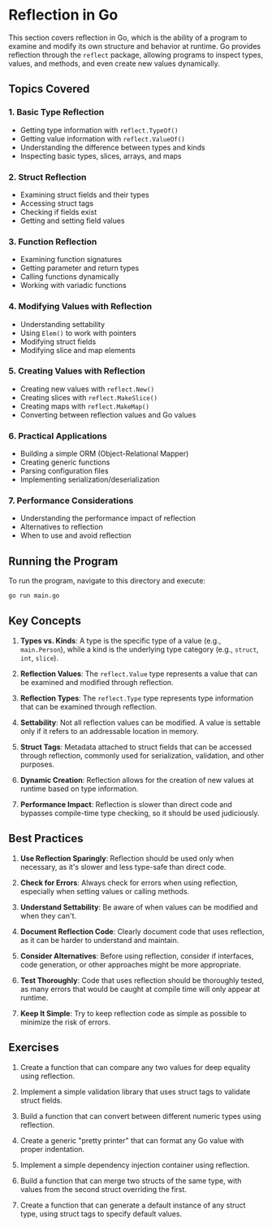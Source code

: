 # Reflection in Go

This section covers reflection in Go, which is the ability of a program to examine and modify its own structure and behavior at runtime. Go provides reflection through the `reflect` package, allowing programs to inspect types, values, and methods, and even create new values dynamically.

## Topics Covered

### 1. Basic Type Reflection

- Getting type information with `reflect.TypeOf()`
- Getting value information with `reflect.ValueOf()`
- Understanding the difference between types and kinds
- Inspecting basic types, slices, arrays, and maps

### 2. Struct Reflection

- Examining struct fields and their types
- Accessing struct tags
- Checking if fields exist
- Getting and setting field values

### 3. Function Reflection

- Examining function signatures
- Getting parameter and return types
- Calling functions dynamically
- Working with variadic functions

### 4. Modifying Values with Reflection

- Understanding settability
- Using `Elem()` to work with pointers
- Modifying struct fields
- Modifying slice and map elements

### 5. Creating Values with Reflection

- Creating new values with `reflect.New()`
- Creating slices with `reflect.MakeSlice()`
- Creating maps with `reflect.MakeMap()`
- Converting between reflection values and Go values

### 6. Practical Applications

- Building a simple ORM (Object-Relational Mapper)
- Creating generic functions
- Parsing configuration files
- Implementing serialization/deserialization

### 7. Performance Considerations

- Understanding the performance impact of reflection
- Alternatives to reflection
- When to use and avoid reflection

## Running the Program

To run the program, navigate to this directory and execute:

```bash
go run main.go
```

## Key Concepts

1. **Types vs. Kinds**: A type is the specific type of a value (e.g., `main.Person`), while a kind is the underlying type category (e.g., `struct`, `int`, `slice`).

2. **Reflection Values**: The `reflect.Value` type represents a value that can be examined and modified through reflection.

3. **Reflection Types**: The `reflect.Type` type represents type information that can be examined through reflection.

4. **Settability**: Not all reflection values can be modified. A value is settable only if it refers to an addressable location in memory.

5. **Struct Tags**: Metadata attached to struct fields that can be accessed through reflection, commonly used for serialization, validation, and other purposes.

6. **Dynamic Creation**: Reflection allows for the creation of new values at runtime based on type information.

7. **Performance Impact**: Reflection is slower than direct code and bypasses compile-time type checking, so it should be used judiciously.

## Best Practices

1. **Use Reflection Sparingly**: Reflection should be used only when necessary, as it's slower and less type-safe than direct code.

2. **Check for Errors**: Always check for errors when using reflection, especially when setting values or calling methods.

3. **Understand Settability**: Be aware of when values can be modified and when they can't.

4. **Document Reflection Code**: Clearly document code that uses reflection, as it can be harder to understand and maintain.

5. **Consider Alternatives**: Before using reflection, consider if interfaces, code generation, or other approaches might be more appropriate.

6. **Test Thoroughly**: Code that uses reflection should be thoroughly tested, as many errors that would be caught at compile time will only appear at runtime.

7. **Keep It Simple**: Try to keep reflection code as simple as possible to minimize the risk of errors.

## Exercises

1. Create a function that can compare any two values for deep equality using reflection.

2. Implement a simple validation library that uses struct tags to validate struct fields.

3. Build a function that can convert between different numeric types using reflection.

4. Create a generic "pretty printer" that can format any Go value with proper indentation.

5. Implement a simple dependency injection container using reflection.

6. Build a function that can merge two structs of the same type, with values from the second struct overriding the first.

7. Create a function that can generate a default instance of any struct type, using struct tags to specify default values.
